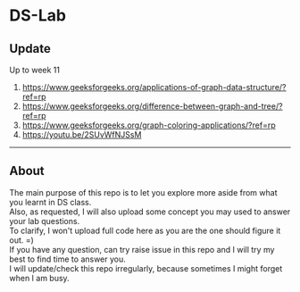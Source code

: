 # DS-Lab

## Update
Up to week 11
1. https://www.geeksforgeeks.org/applications-of-graph-data-structure/?ref=rp
2. https://www.geeksforgeeks.org/difference-between-graph-and-tree/?ref=rp
3. https://www.geeksforgeeks.org/graph-coloring-applications/?ref=rp
4. https://youtu.be/2SUvWfNJSsM
---
## About
The main purpose of this repo is to let you explore more aside from what you learnt in DS class.\
Also, as requested, I will also upload some concept you may used to answer your lab questions.\
To clarify, I won't upload full code here as you are the one should figure it out. =) \
If you have any question, can try raise issue in this repo and I will try my best to find time to answer you. \
I will update/check this repo irregularly, because sometimes I might forget when I am busy.
